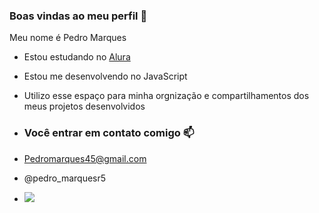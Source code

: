 ### Boas vindas ao meu perfil 💙

Meu nome é Pedro Marques

- Estou estudando no [Alura](https://www.alura.com.br)
- Estou me desenvolvendo no JavaScript
- Utilizo esse espaço para minha orgnização e compartilhamentos dos meus projetos desenvolvidos

- ### Você entrar em contato comigo 📫

- Pedromarques45@gmail.com

- @pedro_marquesr5

- ![](https://media.tenor.com/cjln776z5tgAAAAi/meditation-relax.gif)
